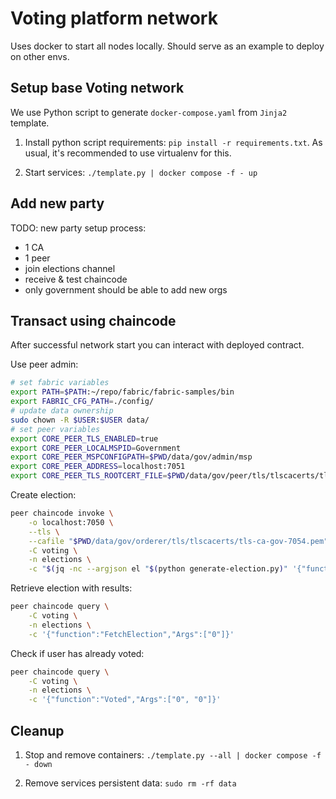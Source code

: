 # Voting platform network

Uses docker to start all nodes locally. Should serve as an example to deploy on other envs.

## Setup base Voting network

We use Python script to generate `docker-compose.yaml` from `Jinja2` template.

1. Install python script requirements: `pip install -r requirements.txt`.
As usual, it's recommended to use virtualenv for this.

2. Start services: `./template.py | docker compose -f - up`

## Add new party

TODO: new party setup process:
* 1 CA
* 1 peer
* join elections channel
* receive & test chaincode
* only government should be able to add new orgs

## Transact using chaincode

After successful network start you can interact with deployed contract.

Use peer admin:
```bash
# set fabric variables
export PATH=$PATH:~/repo/fabric/fabric-samples/bin
export FABRIC_CFG_PATH=./config/
# update data ownership
sudo chown -R $USER:$USER data/
# set peer variables
export CORE_PEER_TLS_ENABLED=true
export CORE_PEER_LOCALMSPID=Government
export CORE_PEER_MSPCONFIGPATH=$PWD/data/gov/admin/msp
export CORE_PEER_ADDRESS=localhost:7051
export CORE_PEER_TLS_ROOTCERT_FILE=$PWD/data/gov/peer/tls/tlscacerts/tls-ca-gov-7054.pem
```

Create election:
```bash
peer chaincode invoke \
    -o localhost:7050 \
    --tls \
    --cafile "$PWD/data/gov/orderer/tls/tlscacerts/tls-ca-gov-7054.pem" \
    -C voting \
    -n elections \
    -c "$(jq -nc --argjson el "$(python generate-election.py)" '{"function":"CreateElection","Args":[$el | tostring]}')"
```

Retrieve election with results:
```bash
peer chaincode query \
    -C voting \
    -n elections \
    -c '{"function":"FetchElection","Args":["0"]}'
```

Check if user has already voted:
```bash
peer chaincode query \
    -C voting \
    -n elections \
    -c '{"function":"Voted","Args":["0", "0"]}'
```


## Cleanup

1. Stop and remove containers: `./template.py --all | docker compose -f - down`

2. Remove services persistent data: `sudo rm -rf data`
